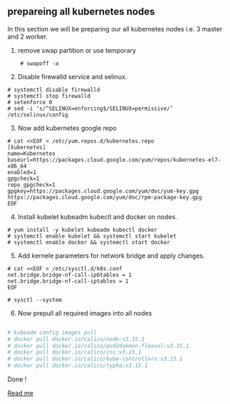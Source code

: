 ## prepareing all kubernetes nodes

In this section we will be  preparing our all kubernetes nodes i.e. 3 master and 2 worker.

1. remove swap partition or use temporary

``` #sed -i '/swap/d' /etc/fstab
    # swapoff -a 
```
2. Disable firewalld service and selinux.

```
# systemctl disable firewalld
# systemctl stop firewalld
# setenforce 0 
# sed -i ‘s/^SELINUX=enforcing$/SELINUX=permissive/’ /etc/selinux/config
```

3. Now add kubernetes google repo

```
# cat <<EOF > /etc/yum.repos.d/kubernetes.repo
[kubernetes]
name=Kubernetes
baseurl=https://packages.cloud.google.com/yum/repos/kubernetes-el7-x86_64
enabled=1
gpgcheck=1
repo_gpgcheck=1
gpgkey=https://packages.cloud.google.com/yum/doc/yum-key.gpg https://packages.cloud.google.com/yum/doc/rpm-package-key.gpg
EOF
```

4. Install kubelet kubeadm kubectl and docker on nodes.

```
# yum install -y kubelet kubeadm kubectl docker
# systemctl enable kubelet && systemctl start kubelet
# systemctl enable docker && systemctl start docker

```
5. Add kernele parameters for network bridge  and apply changes.

```
# cat <<EOF > /etc/sysctl.d/k8s.conf
net.bridge.bridge-nf-call-ip6tables = 1
net.bridge.bridge-nf-call-iptables = 1
EOF
```
```
# sysctl --system

```

6. Now prepull all required images into all nodes 

```bash

# kubeadm config images pull
# docker pull docker.io/calico/node:v3.15.1    
# docker pull docker.io/calico/pod2daemon-flexvol:v3.15.1
# docker pull docker.io/calico/cni:v3.15.1            
# docker pull docker.io/calico/kube-controllers:v3.15.1 
# docker pull docker.io/calico/typha:v3.15.1       
```

Done !


[Read me](README.md)
